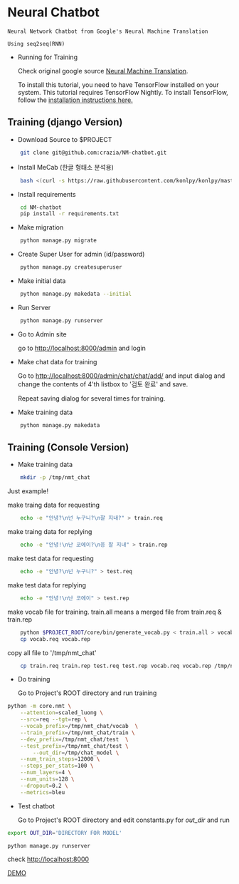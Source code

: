 # Neural Chatbot

    Neural Network Chatbot from Google's Neural Machine Translation
    
    Using seq2seq(RNN) 

* Running for Training
    
    Check original google source [Neural Machine Translation](https://github.com/tensorflow/nmt/ "NMT").
    
    To install this tutorial, you need to have TensorFlow installed on your system. This tutorial requires TensorFlow Nightly. To install TensorFlow, follow the [installation instructions here.](https://www.tensorflow.org/install/)

## Training (django Version)

* Download Source to $PROJECT

```bash
    git clone git@github.com:crazia/NM-chatbot.git
```

* Install MeCab (한글 형태소 분석용)

```bash
    bash <(curl -s https://raw.githubusercontent.com/konlpy/konlpy/master/scripts/mecab.sh)
``` 

* Install requirements

```bash
    cd NM-chatbot
    pip install -r requirements.txt    
```

* Make migration

```bash
    python manage.py migrate
```

* Create Super User for admin (id/password) 

```bash
    python manage.py createsuperuser
```

* Make initial data 

```bash
    python manage.py makedata --initial
```

* Run Server

```bash
    python manage.py runserver
```

* Go to Admin site

    go to [http://localhost:8000/admin](http://localhost:8000/admin "admin url")
    and login 

* Make chat data for training

    Go to [http://localhost:8000/admin/chat/chat/add/](http://localhost:8000/admin/chat/chat/add/ "add chat") 
    and input dialog and change the contents of 4'th listbox to '검토 완료' and save.
    
    Repeat saving dialog for several times for training.
    
    
* Make training data

```bash
    python manage.py makedata
```    

## Training (Console Version)
* Make training data

``` bash
    mkdir -p /tmp/nmt_chat
```
Just example!

make traing data for requesting

``` bash
    echo -e "안녕?\n넌 누구니?\n잘 지내?" > train.req
```

make traing data for replying

``` bash
    echo -e "안녕!\n난 코에이?\n응 잘 지내" > train.rep
```

make test data for requesting

``` bash
    echo -e "안녕?\n넌 누구니?" > test.req
```
    
make test data for replying

``` bash
    echo -e "안녕!\n난 코에이" > test.rep
```

make vocab file for training. train.all means a merged file from train.req & train.rep

``` bash
    python $PROJECT_ROOT/core/bin/generate_vocab.py < train.all > vocab.req
    cp vocab.req vocab.rep
```

copy all file to '/tmp/nmt_chat'

``` bash
    cp train.req train.rep test.req test.rep vocab.req vocab.rep /tmp/nmt_chat
```
    
* Do training

    Go to Project's ROOT directory and run training 
    
```bash
python -m core.nmt \
    --attention=scaled_luong \
    --src=req --tgt=rep \
    --vocab_prefix=/tmp/nmt_chat/vocab  \
    --train_prefix=/tmp/nmt_chat/train \
    --dev_prefix=/tmp/nmt_chat/test  \
    --test_prefix=/tmp/nmt_chat/test \
        --out_dir=/tmp/chat_model \
    --num_train_steps=12000 \
    --steps_per_stats=100 \
    --num_layers=4 \
    --num_units=128 \
    --dropout=0.2 \
    --metrics=bleu
```

* Test chatbot

    Go to Project's ROOT directory and edit constants.py for *out_dir* and run
    
``` bash
export OUT_DIR='DIRECTORY FOR MODEL'
```

``` bash
python manage.py runserver
```


check [http://localhost:8000](http://localhost:8000 "chatbot url")


[DEMO](https://chatbot.rocketpunch.kr "demo url")
